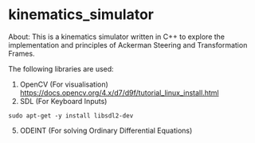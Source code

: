 # kinematics_simulator

About:
This is a kinematics simulator written in C++ to explore the implementation and principles of Ackerman Steering and Transformation Frames.

The following libraries are used:
1) OpenCV (For visualisation)<br>
https://docs.opencv.org/4.x/d7/d9f/tutorial_linux_install.html
3) SDL (For Keyboard Inputs)
```
sudo apt-get -y install libsdl2-dev
```
5) ODEINT (For solving Ordinary Differential Equations)
```

```
